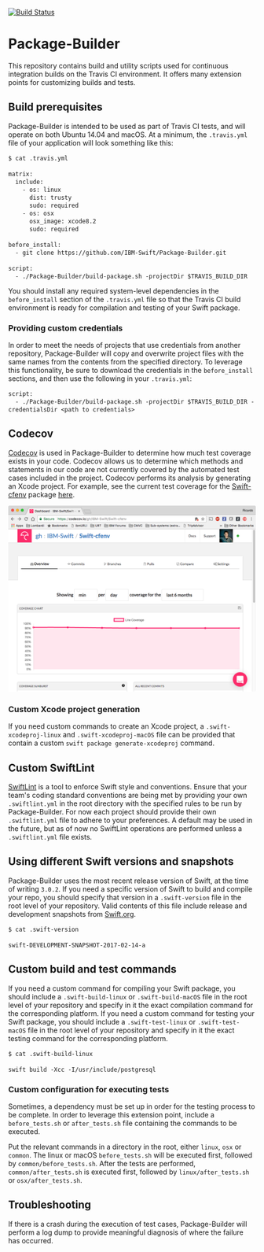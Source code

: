 [![Build Status](https://travis-ci.org/IBM-Swift/Package-Builder.svg?branch=master)](https://travis-ci.org/IBM-Swift/Package-Builder)

# Package-Builder

This repository contains build and utility scripts used for continuous integration builds on the Travis CI environment. It offers many extension points for customizing builds and tests.

## Build prerequisites

Package-Builder is intended to be used as part of Travis CI tests, and will operate on both Ubuntu 14.04 and macOS.  At a minimum, the `.travis.yml` file of your application will look something like this:

```
$ cat .travis.yml

matrix:
  include:
    - os: linux
      dist: trusty
      sudo: required
    - os: osx
      osx_image: xcode8.2
      sudo: required

before_install:
  - git clone https://github.com/IBM-Swift/Package-Builder.git

script:
  - ./Package-Builder/build-package.sh -projectDir $TRAVIS_BUILD_DIR
```

You should install any required system-level dependencies in the `before_install` section of the `.travis.yml` file so that the Travis CI build environment is ready for compilation and testing of your Swift package.

### Providing custom credentials
In order to meet the needs of projects that use credentials from another repository, Package-Builder will copy and overwrite project files with the same names from the contents from the specified directory.  To leverage this functionality, be sure to download the credentials in the `before_install` sections, and then use the following in your `.travis.yml`:
```
script:
  - ./Package-Builder/build-package.sh -projectDir $TRAVIS_BUILD_DIR -credentialsDir <path to credentials>
```


## Codecov
[Codecov](https://codecov.io/) is used in Package-Builder to determine how much test coverage exists in your code. Codecov allows us to determine which methods and statements in our code are not currently covered by the automated test cases included in the project. Codecov performs its analysis by generating an Xcode project. For example, see the current test coverage for the [Swift-cfenv](https://github.com/IBM-Swift/Swift-cfenv) package [here](https://codecov.io/gh/IBM-Swift/Swift-cfenv).

![Codecov Report](/img/codecov-swift-cfenv-1024x768.png?raw=true "Code Coverage Report")


### Custom Xcode project generation
If you need custom commands to create an Xcode project, a `.swift-xcodeproj-linux` and `.swift-xcodeproj-macOS` file can be provided that contain a custom `swift package generate-xcodeproj` command.

## Custom SwiftLint
[SwiftLint](https://github.com/realm/SwiftLint) is a tool to enforce Swift style and conventions. Ensure that your team's coding standard conventions are being met by providing your own `.swiftlint.yml` in the root directory with the specified rules to be run by Package-Builder.  For now each project should provide their own `.swiftlint.yml` file to adhere to your preferences.  A default may be used in the future, but as of now no SwiftLint operations are performed unless a `.swiftlint.yml` file exists.

## Using different Swift versions and snapshots
Package-Builder uses the most recent release version of Swift, at the time of writing `3.0.2`.  If you need a specific version of Swift to build and compile your repo, you should specify that version in a `.swift-version` file in the root level of your repository.  Valid contents of this file include release and development snapshots from [Swift.org](https://swift.org/).

```
$ cat .swift-version

swift-DEVELOPMENT-SNAPSHOT-2017-02-14-a
```

## Custom build and test commands
If you need a custom command for compiling your Swift package, you should include a `.swift-build-linux` or `.swift-build-macOS` file in the root level of your repository and specify in it the exact compilation command for the corresponding platform. If you need a custom command for testing your Swift package, you should include a `.swift-test-linux` or `.swift-test-macOS` file in the root level of your repository and specify in it the exact testing command for the corresponding platform.
```
$ cat .swift-build-linux

swift build -Xcc -I/usr/include/postgresql
```

### Custom configuration for executing tests
Sometimes, a dependency must be set up in order for the testing process to be complete.  In order to leverage this extension point, include a `before_tests.sh` or `after_tests.sh` file containing the commands to be executed.

Put the relevant commands in a directory in the root, either `linux`, `osx` or `common`.  The linux or macOS `before_tests.sh` will be executed first, followed by `common/before_tests.sh`.  After the tests are performed, `common/after_tests.sh` is executed first, followed by `linux/after_tests.sh` or `osx/after_tests.sh`.

## Troubleshooting
If there is a crash during the execution of test cases, Package-Builder will perform a log dump to provide meaningful diagnosis of where the failure has occurred.
